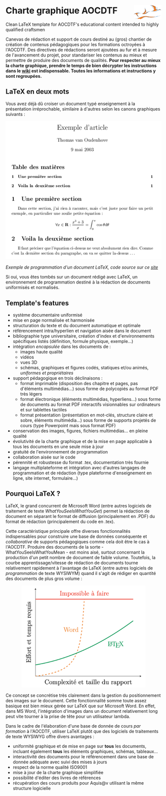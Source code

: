 # Charte graphique AOCDTF <img src="fichiers_github/logo_compagnons.png" align="right" height="45"/>

Clean LaTeX template for AOCDTF's educational content intended to highly qualified craftsmen

Canevas de rédaction et support de cours destiné au (gros) chantier de création de contenus pédagogiques pour les formations octroyées à l'AOCDTF. Des directives de rédactions seront ajoutées au fur et à mesure de l'avancement du projet, pour standariser les contenus au mieux et permettre de produire des documents de qualités.
**Pour respecter au mieux la charte graphique, prendre le temps de bien décrypter les instructions dans le [wiki](https://github.com/aocdtf-mta/AOCDTF-template/wiki) est indispensable. Toutes les informations et instructions y sont regroupées.**

## LaTeX en deux mots

Vous avez déjà dû croiser un document typé enseignement à la présentation irréprochable, similaire à d'autres selon les canons graphiques suivants :

<p align="center">
	<img src="fichiers_github/exemple_programmation.png" width="600" />
</p>

*Exemple de programmation d'un document LaTeX, code source sur ce [site](https://perso.imt-mines-albi.fr/~vanouden/LaTeX/presentation.html)*


Si oui, vous êtes tombés sur un document rédigé avec LaTeX, un environnement de programmation destiné à la rédaction de documents uniformisés et normalisés.

## Template's features

- système documentaire uniformisé
- mise en page normalisée et harmonisée
- structuration du texte et du document automatique et optimale
- référencement intra/hyperlien et navigation aisée dans le document
- bibliographie type universitaire, création d'index et d'environnements spécifiques listés (définition, formule physique, exemple...)
- intégration _encapsulée_ dans les documents de :
	- images haute qualité
	- vidéos
	- vues 3D
	- schémas, graphiques et figures codés, statiques et/ou animés, _uniformes et propriétaires_
- support pédagogique en trois déclinaisons :
	- format imprimable (disposition des chapitre et pages, pas d'éléments multimédias...) sous forme de polycopiés au format PDF très légers
	- format électronique (éléments multimédias, hyperliens...) sous forme de documents au format PDF interactifs visionnables sur ordinateurs et sur tablettes tactiles
	- format présentation (présentation en mot-clés, structure claire et sobre, éléments multimédia...) sous forme de supports projetés de cours (type Powerpoint mais sous format PDF)
- conservation des images, figures, fichiers multimédias... en pleine qualité
- évolutivité de la charte graphique et de la mise en page applicable à tous les documents en une seule mise à jour
- gratuité de l'environnement de programmation
- collaboration aisée sur le code
- pérennité et robustesse du format .tex, documentation très fournie
- langage multiplateforme et intégration avec d'autres langages de programmation et de rédaction (type plateforme d'enseignement en ligne, site internet, formulaire...)

## Pourquoi LaTeX ?

LaTeX, le grand concurrent de Microsoft Word (entre autres logiciels de traitement de texte _WhatYouSeeIsWhatYouGet_) permet la rédaction de document en séparant le format de diffusion (principalement en .PDF) du format de rédaction (principalement du code en .tex). 

Cette caractéristique principale offre diverses fonctionnalités indispensables pour construire une base de données conséquente et _collaborative_ de supports pédagogiques comme cela doit être le cas à l'AOCDTF.
Produire des documents de la sorte - WhatYouSeeIsWhatYouMean - est moins aisé, surtout concernant la production d'un petit nombre de document de faible volume. Toutefois, la courbe apprentissage/vitesse de rédaction de documents tourne relativement rapidement à l'avantage de LaTeX (entre autres logiciels de _programmation_ de texte WYSIWYM) quand il s'agit de rédiger en quantité des documents de plus gros volume :

<p align="center">
	<img src="fichiers_github/courbe_word_latex.png" width="400" />
</p>

Ce concept se concrétise très clairement dans la gestion du positionnement des images sur le document. Cette fonctionnalité somme toute assez basique est bien mieux gérée sur LaTeX que sur Microsoft Word. En effet, dans MS Word, l'intégration d'images dans un document relativement long peut vite tourner à la prise de tête pour un utilisateur lambda.

Dans le cadre de l'élaboration d'une base de donnée de cours _par formation_ à l'AOCDTF, utiliser LaTeX plutôt que des logiciels de traitements de texte WYSIWYG offre divers avantages :
- uniformité graphique et de mise en page sur **tous** les documents, incluant également **tous** les éléments graphiques, schémas, tableaux...
- interactivité des documents pour le référencement dans une base de donnée adéquate avec suivi des mises à jours
- respect de la norme qualité ISO9001
- mise à jour de la charte graphique simplifiée
- possibilité d'éditer des livres de références
- récupération des cours produits pour Aquis@v utilisant la même structure logicielle

